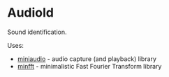 # AudioId

Sound identification.

<!--
./audioid --visualize --labels data/on-single-off-on-flush-off.txt data/on-single-off-on-flush-off.wav --learn --write-state state.ini

./audioid --visualize --state state.ini data/on-single-off-on-flush-off.wav --labels data/on-single-off-on-flush-off.txt
-->

Uses:

* [miniaudio](https://miniaud.io/) - audio capture (and playback) library 
* [minfft](https://github.com/aimukhin/minfft) - minimalistic Fast Fourier Transform library
